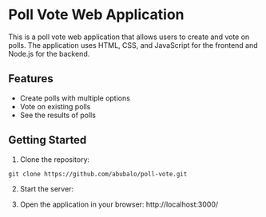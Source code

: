 # Poll Vote Web Application

This is a poll vote web application that allows users to create and vote on polls. The application uses HTML, CSS, and JavaScript for the frontend and Node.js for the backend.

## Features

- Create polls with multiple options
- Vote on existing polls
- See the results of polls

## Getting Started

1. Clone the repository:

` git clone https://github.com/abubalo/poll-vote.git `


2. Start the server:


3. Open the application in your browser:
http://localhost:3000/

